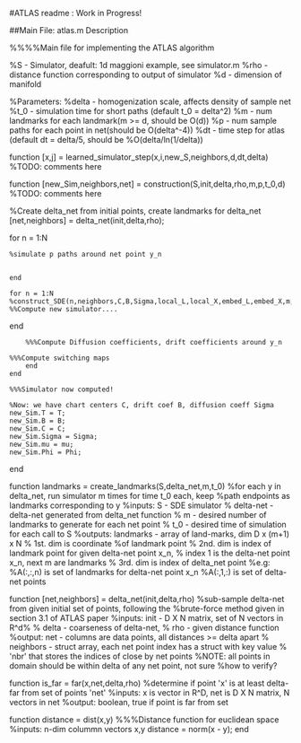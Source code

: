 #ATLAS readme : Work in Progress!

##Main File: atlas.m Description

%%%%Main file for implementing the ATLAS algorithm

%S - Simulator, deafult: 1d maggioni example, see simulator.m
%rho - distance function corresponding to output of simulator
%d - dimension of manifold

%Parameters:
%delta - homogenization scale, affects density of sample net
%t_0 - simulation time for short paths (default t_0 = delta^2)
%m - num landmarks for each landmark(m >= d, should be O(d))
%p - num sample paths for each point in net(should be O(delta^-4))
%dt - time step for atlas (default dt = delta/5, should be
%O(delta/ln(1/delta))



function [x,j] = learned_simulator_step(x,i,new_S,neighbors,d,dt,delta)
	%TODO: comments here

function [new_Sim,neighbors,net] = construction(S,init,delta,rho,m,p,t_0,d)
%TODO: comments here
	
%Create delta_net from initial points, create landmarks for delta_net
	[net,neighbors] = delta_net(init,delta,rho);

  for n = 1:N
		
    %simulate p paths around net point y_n
		
    
	end

	for n = 1:N
	%construct_SDE(n,neighbors,C,B,Sigma,local_L,local_X,embed_L,embed_X,m,p,t_0)
	%%Compute new simulator....
	
  end
	
		%%%Compute Diffusion coefficients, drift coefficients around y_n
	
    %%%Compute switching maps
		end
	end
	
	%%%Simulator now computed!	
	
	%Now: we have chart centers C, drift coef B, diffusion coeff Sigma
	new_Sim.T = T;
	new_Sim.B = B;
	new_Sim.C = C;
	new_Sim.Sigma = Sigma;
	new_Sim.mu = mu;
	new_Sim.Phi = Phi;	

end

function landmarks = create_landmarks(S,delta_net,m,t_0)
%for each y in delta_net, run simulator m times for time t_0 each, keep
%path endpoints as landmarks corresponding to y
%inputs: S - SDE simulator
%		 delta-net - delta-net generated from delta_net function
%		 m - desired number of landmarks to generate for each net point
%		 t_0 - desired time of simulation for each call to S
%outputs: landmarks - array of land-marks, dim D x (m+1) x N
%			1st. dim is coordinate %of landmark point
%			2nd. dim is index of landmark point for given delta-net point x_n,
%		    	index 1 is the delta-net point x_n, next m are landmarks
%			3rd. dim is index of delta_net point
%e.g:
%A(:,:,n) is set of landmarks for delta-net point x_n
%A(:,1,:) is set of delta-net points

function [net,neighbors] = delta_net(init,delta,rho)
%sub-sample delta-net from given initial set of points, following the
%brute-force method given in section 3.1 of ATLAS paper
%inputs: init - D X N matrix, set of N vectors in R^d%
%		 delta - coarseness of delta-net,
%		 rho -  given distance function
%output: net - columns are data points, all distances >= delta apart
%		 neighbors - struct array, each net point index has a struct with key value
%		 'nbr' that stores the indices of close by net points
%NOTE: all points in domain should be within delta of any net point, not sure
%how to verify?

function is_far = far(x,net,delta,rho)
%determine if point 'x' is at least delta-far from set of points 'net'
%inputs: x is vector in R^D, net is D X N matrix, N vectors in net
%output: boolean, true if point is far from set

function distance = dist(x,y)
%%%Distance function for euclidean space
%inputs: n-dim colummn vectors x,y
	distance = norm(x - y);
end
